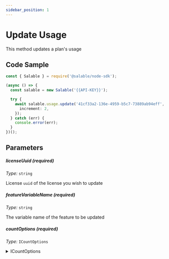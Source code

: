 ```yaml
---
sidebar_position: 1
---
```


# Update Usage

This method updates a plan's usage

## Code Sample

```typescript
const { Salable } = require('@salable/node-sdk');

(async () => {
  const salable = new Salable('{{API-KEY}}');

  try {
    await salable.usage.update('41cf33a2-136e-4959-b5c7-73889ab94eff', 'new-feature', {
      increment: 2,
    });
  } catch (err) {
    console.error(err);
  }
})();
```

## Parameters

##### licenseUuid (_required_)

_Type:_ `string`

License `uuid` of the license you wish to update

##### featureVariableName (_required_)

_Type:_ `string`

The variable name of the feature to be updated

##### countOptions (_required_)

_Type:_ `ICountOptions`

<details>
  <summary>ICountOptions</summary>
  <div>
    increment: <code>number</code>
    <br />
    <em>Amount by which you want to increment the usage. Has to be a postive integer.</em>
  </div>
</details>

